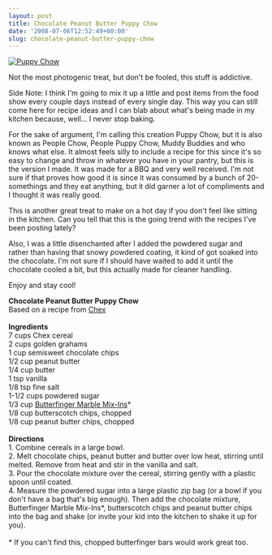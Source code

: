 ```yaml
---
layout: post
title: Chocolate Peanut Butter Puppy Chow
date: '2008-07-06T12:52:49+00:00'
slug: chocolate-peanut-butter-puppy-chow
---
```

<a href="http://flickr.com/photos/kstar810/2642839912/"><img src="http://farm4.static.flickr.com/3106/2642839912_2168b7106e.jpg?v=0" alt="Puppy Chow" /></a>

Not the most photogenic treat, but don't be fooled, this stuff is addictive.

Side Note: I think I'm going to mix it up a little and post items from the food show every couple days instead of every single day. This way you can still come here for recipe ideas and I can blab about what's being made in my kitchen because, well... I never stop baking.

For the sake of argument, I'm calling this creation Puppy Chow, but it is also known as People Chow, People Puppy Chow, Muddy Buddies and who knows what else. It almost feels silly to include a recipe for this since it's so easy to change and throw in whatever you have in your pantry, but this is the version I made. It was made for a BBQ and very well received. I'm not sure if that proves how good it is since it was consumed by a bunch of 20-somethings and they eat anything, but it did garner a lot of compliments and I thought it was really good.

This is another great treat to make on a hot day if you don't feel like sitting in the kitchen. Can you tell that this is the going trend with the recipes I've been posting lately?

Also, I was a little disenchanted after I added the powdered sugar and rather than having that snowy powdered coating, it kind of got soaked into the chocolate. I'm not sure if I should have waited to add it until the chocolate cooled a bit, but this actually made for cleaner handling. 

Enjoy and stay cool!

<div class="recipe">
<strong>Chocolate Peanut Butter Puppy Chow</strong><br>
Based on a recipe from <a href="http://www.chex.com/Recipes/RecipeView.aspx?RecipeId=19919&CategoryId=342">Chex</a><br>
<br>
<strong>Ingredients</strong><br>
7 cups Chex cereal<br>
2 cups golden grahams<br>
1 cup semisweet chocolate chips<br>
1/2 cup peanut butter<br>
1/4 cup butter<br>
1 tsp vanilla<br>
1/8 tsp fine salt<br>
1-1/2 cups powdered sugar<br>
1/3 cup <a href="http://www.flickr.com/photos/kstar810/2382067358/">Butterfinger Marble Mix-Ins</a>*<br>
1/8 cup butterscotch chips, chopped<br>
1/8 cup peanut butter chips, chopped<br>
<br>
<strong>Directions</strong><br>
1. Combine cereals in a large bowl. <br>
2. Melt chocolate chips, peanut butter and butter over low heat, stirring until melted. Remove from heat and stir in the vanilla and salt.<br>
3. Pour the chocolate mixture over the cereal, stirring gently with a plastic spoon until coated.<br>
4. Measure the powdered sugar into a large plastic zip bag (or a bowl if you don't have a bag that's big enough). Then add the chocolate mixture, Butterfinger Marble Mix-Ins*, butterscotch chips and peanut butter chips into the bag and shake (or invite your kid into the kitchen to shake it up for you).<br>
<br>
* If you can't find this, chopped butterfinger bars would work great too.
</div>
